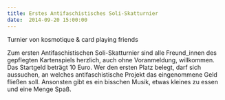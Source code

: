 ```yaml
---
title: Erstes Antifaschistisches Soli-Skatturnier
date:  2014-09-20 15:00:00
---
```


Turnier  von kosmotique &amp; card playing friends

Zum ersten Antifaschistischen Soli-Skatturnier sind alle
Freund_innen des gepflegten Kartenspiels herzlich, auch ohne Voranmeldung,
willkommen. Das Startgeld beträgt 10 Euro. Wer den ersten Platz belegt, darf
sich aussuchen, an welches antifaschistische Projekt das eingenommene Geld
fließen soll. Ansonsten gibt es ein bisschen Musik, etwas kleines zu essen
und eine Menge Spaß.
